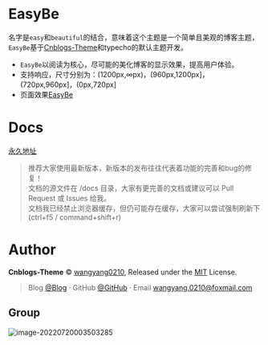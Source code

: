 # EasyBe

名字是`easy`和`beautiful`的结合，意味着这个主题是一个简单且美观的博客主题，`EasyBe`基于[Cnblogs-Theme](https://github.com/wangyang0210/Cnblogs-Theme/)和typecho的默认主题开发。

* `EasyBe`以阅读为核心，尽可能的美化博客的显示效果，提高用户体验。
* 支持响应，尺寸分别为：(1200px,∞px)，(960px,1200px]，(720px,960px]，(0px,720px]
* 页面效果[EasyBe](https://www.easybe.org)

# Docs

[永久地址](https://wangyang0210.github.io/EasyBe/v2/#/)　

> 推荐大家使用最新版本，新版本的发布往往代表着功能的完善和bug的修复！
> <br>文档的源文件在 /docs 目录，大家有更完善的文档或建议可以 Pull Request 或 Issues 给我。
> <br>文档我已经禁止浏览器缓存，但仍可能存在缓存，大家可以尝试强制刷新下(ctrl+f5 / command+shift+r)

# Author

**Cnblogs-Theme** © [wangyang0210](https://github.com/wangyang0210), Released under the [MIT](./LICENSE) License.<br>

> Blog [@Blog](https://www.easybe.org/) · GitHub [@GitHub](https://github.com/wangyang0210) · Email wangyang.0210@foxmail.com


## Group
![image-20220720003503285](https://cdn.jsdelivr.net/gh/wangyang0210/pic@428bdf28/imgs/typora-user-images/image-20220720003503285.png)

